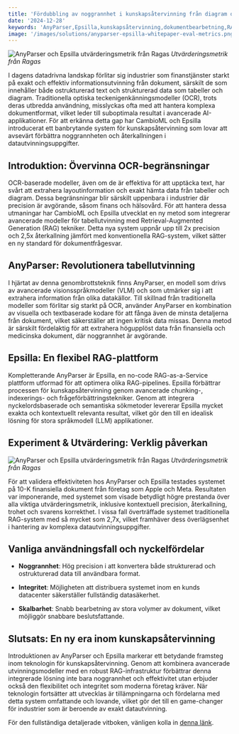```yaml
---
title: 'Fördubbling av noggrannhet i kunskapsåtervinning från diagram och tabeller'
date: '2024-12-28'
keywords: 'AnyParser,Epsilla,kunskapsåtervinning,dokumentbearbetning,RAG,finansiella dokument,tabellutvinning,diagramutvinning,visionsspråkmodeller,noggrannhet'
image: '/images/solutions/anyparser-epsilla-whitepaper-eval-metrics.png'
---
```


![AnyParser och Epsilla utvärderingsmetrik från Ragas](/images/solutions/anyparser-epsilla-whitepaper-eval-metrics.png)
_Utvärderingsmetrik från Ragas_

I dagens datadrivna landskap förlitar sig industrier som finanstjänster starkt på exakt och effektiv informationsutvinning från dokument, särskilt de som innehåller både ostrukturerad text och strukturerad data som tabeller och diagram. Traditionella optiska teckenigenkänningsmodeller (OCR), trots deras utbredda användning, misslyckas ofta med att hantera komplexa dokumentformat, vilket leder till suboptimala resultat i avancerade AI-applikationer. För att erkänna detta gap har CambioML och Epsilla introducerat ett banbrytande system för kunskapsåtervinning som lovar att avsevärt förbättra noggrannheten och återkallningen i datautvinningsuppgifter.

## Introduktion: Övervinna OCR-begränsningar

OCR-baserade modeller, även om de är effektiva för att upptäcka text, har svårt att extrahera layoutinformation och exakt hämta data från tabeller och diagram. Dessa begränsningar blir särskilt uppenbara i industrier där precision är avgörande, såsom finans och hälsovård. För att hantera dessa utmaningar har CambioML och Epsilla utvecklat en ny metod som integrerar avancerade modeller för tabellutvinning med Retrieval-Augmented Generation (RAG) tekniker. Detta nya system uppnår upp till 2x precision och 2,5x återkallning jämfört med konventionella RAG-system, vilket sätter en ny standard för dokumentfrågesvar.

## AnyParser: Revolutionera tabellutvinning

I hjärtat av denna genombrottsteknik finns AnyParser, en modell som drivs av avancerade visionsspråkmodeller (VLM) och som utmärker sig i att extrahera information från olika datakällor. Till skillnad från traditionella modeller som förlitar sig starkt på OCR, använder AnyParser en kombination av visuella och textbaserade kodare för att fånga även de minsta detaljerna från dokument, vilket säkerställer att ingen kritisk data missas. Denna metod är särskilt fördelaktig för att extrahera högupplöst data från finansiella och medicinska dokument, där noggrannhet är avgörande.

## Epsilla: En flexibel RAG-plattform

Kompletterande AnyParser är Epsilla, en no-code RAG-as-a-Service plattform utformad för att optimera olika RAG-pipelines. Epsilla förbättrar processen för kunskapsåtervinning genom avancerade chunking-, indexerings- och frågeförbättringstekniker. Genom att integrera nyckelordsbaserade och semantiska sökmetoder levererar Epsilla mycket exakta och kontextuellt relevanta resultat, vilket gör den till en idealisk lösning för stora språkmodell (LLM) applikationer.

## Experiment & Utvärdering: Verklig påverkan

![AnyParser och Epsilla utvärderingsmetrik från Ragas](/images/solutions/anyparser-epsilla-whitepaper-eval-metrics.png)
_Utvärderingsmetrik från Ragas_

För att validera effektiviteten hos AnyParser och Epsilla testades systemet på 10-K finansiella dokument från företag som Apple och Meta. Resultaten var imponerande, med systemet som visade betydligt högre prestanda över alla viktiga utvärderingsmetrik, inklusive kontextuell precision, återkallning, trohet och svarens korrekthet. I vissa fall överträffade systemet traditionella RAG-system med så mycket som 2,7x, vilket framhäver dess överlägsenhet i hantering av komplexa datautvinningsuppgifter.

## Vanliga användningsfall och nyckelfördelar

- **Noggrannhet**: Hög precision i att konvertera både strukturerad och ostrukturerad data till användbara format.

- **Integritet**: Möjligheten att distribuera systemet inom en kunds datacenter säkerställer fullständig datasäkerhet.

- **Skalbarhet**: Snabb bearbetning av stora volymer av dokument, vilket möjliggör snabbare beslutsfattande.

## Slutsats: En ny era inom kunskapsåtervinning

Introduktionen av AnyParser och Epsilla markerar ett betydande framsteg inom teknologin för kunskapsåtervinning. Genom att kombinera avancerade utvinningsmodeller med en robust RAG-infrastruktur förbättrar denna integrerade lösning inte bara noggrannhet och effektivitet utan erbjuder också den flexibilitet och integritet som moderna företag kräver. När teknologin fortsätter att utvecklas är tillämpningarna och fördelarna med detta system omfattande och lovande, vilket gör det till en game-changer för industrier som är beroende av exakt datautvinning.

För den fullständiga detaljerade vitboken, vänligen kolla in [denna länk](https://www.cambioml.com/research/AnyParser_Epsilla_Whitepaper.pdf).
